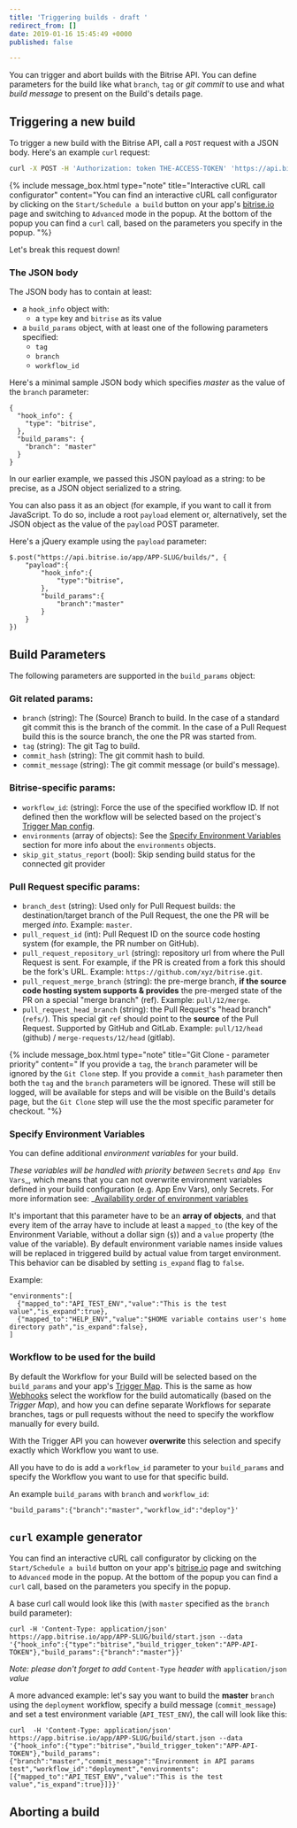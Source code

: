 ```yaml
---
title: 'Triggering builds - draft '
redirect_from: []
date: 2019-01-16 15:45:49 +0000
published: false

---
```

You can trigger and abort builds with the Bitrise API. You can define parameters for the build like what `branch`, `tag` or _git commit_ to use and what _build message_ to present on the Build's details page.

## Triggering a new build

To trigger a new build with the Bitrise API, call a `POST` request with a JSON body. Here's an example `curl` request:

``` bash
curl -X POST -H 'Authorization: token THE-ACCESS-TOKEN' 'https://api.bitrise.io/v0.1/apps/APP-SLUG/builds' -d '{"hook_info":{"type":"bitrise"},"build_params":{"branch":"master","workflow_id":"primary"},"triggered_by":"bitrise_api_doc"}'
```

{% include message_box.html type="note" title="Interactive cURL call configurator" content="You can find an interactive cURL call configurator by clicking on the `Start/Schedule a build` button on your app's [bitrise.io](https://www.bitrise.io) page and switching to `Advanced` mode in the popup. At the bottom of the popup you can find a `curl` call, based on the parameters you specify in the popup. "%}

Let's break this request down!

### The JSON body

The JSON body has to contain at least:

* a `hook_info` object with:
  * a `type` key and `bitrise` as its value
* a `build_params` object, with at least one of the following parameters specified:
  * `tag`
  * `branch`
  * `workflow_id`

Here's a minimal sample JSON body which specifies _master_ as the value of the `branch` parameter:

    {
      "hook_info": {
        "type": "bitrise",
      },
      "build_params": {
        "branch": "master"
      }
    }

In our earlier example, we passed this JSON payload as a string: to be precise, as a JSON object serialized to a string.

You can also pass it as an object (for example, if you want to call it from JavaScript. To do so, include a root `payload` element or, alternatively, set the JSON object as the value of the `payload` POST parameter.

Here's a jQuery example using the `payload` parameter:

    $.post("https://api.bitrise.io/app/APP-SLUG/builds/", {
        "payload":{
            "hook_info":{
                "type":"bitrise",
            },
            "build_params":{
                "branch":"master"
            }
        }
    })

## Build Parameters

The following parameters are supported in the `build_params` object:

### Git related params:

* `branch` (string): The (Source) Branch to build. In the case of a standard git commit this is the branch of the commit. In the case of a Pull Request build this is the source branch, the one the PR was started from.
* `tag` (string): The git Tag to build.
* `commit_hash` (string): The git commit hash to build.
* `commit_message` (string): The git commit message (or build's message).

### Bitrise-specific params:

* `workflow_id`: (string): Force the use of the specified workflow ID. If not defined then the workflow will be selected based on the project's [Trigger Map config](/webhooks/trigger-map/).
* `environments` (array of objects): See the [Specify Environment Variables](#specify-environment-variables) section for more info about the `environments` objects.
* `skip_git_status_report` (bool): Skip sending build status for the connected git provider

### Pull Request specific params:

* `branch_dest` (string): Used only for Pull Request builds: the destination/target branch of the Pull Request, the one the PR will be merged _into_.
  Example: `master`.
* `pull_request_id` (int): Pull Request ID on the source code hosting system (for example, the PR number on GitHub).
* `pull_request_repository_url` (string): repository url from where the Pull Request is sent. For example, if the PR is created from a fork this should be the fork's URL.
  Example: `https://github.com/xyz/bitrise.git`.
* `pull_request_merge_branch` (string): the pre-merge branch, **if the source code hosting system supports & provides** the pre-merged state of the PR on a special "merge branch" (ref).
  Example: `pull/12/merge`.
* `pull_request_head_branch` (string): the Pull Request's "head branch" (`refs/`). This special git `ref` should point to the **source** of the Pull Request. Supported by GitHub and GitLab.
  Example: `pull/12/head` (github) / `merge-requests/12/head` (gitlab).

{% include message_box.html type="note" title="Git Clone - parameter priority" content=" If you provide a `tag`, the `branch` parameter will be ignored by the `Git Clone` step. If you provide a `commit_hash` parameter then both the `tag` and the `branch` parameters will be ignored. These will still be logged, will be available for steps and will be visible on the Build's details page, but the `Git Clone` step will use the the most specific parameter for checkout. "%}

### Specify Environment Variables

You can define additional _environment variables_ for your build.

_These variables will be handled with priority between_ `Secrets` _and_ `App Env Vars`_, which means that you can not overwrite environment variables defined in your build configuration (e.g. App Env Vars), only Secrets. For more information see: _[Availability order of environment variables](/bitrise-cli/most-important-concepts/#availability-order-of-environment-variables)

It's important that this parameter have to be an **array of objects**, and that every item of the array have to include at least a `mapped_to` (the key of the Environment Variable, without a dollar sign (`$`)) and a `value` property (the value of the variable). By default environment variable names inside values will be replaced in triggered build by actual value from target environment. This behavior can be disabled by setting `is_expand` flag to `false`.

Example:

    "environments":[
      {"mapped_to":"API_TEST_ENV","value":"This is the test value","is_expand":true},
      {"mapped_to":"HELP_ENV","value":"$HOME variable contains user's home directory path","is_expand":false},
    ]

### Workflow to be used for the build

By default the Workflow for your Build will be selected based on the `build_params` and your app's [Trigger Map](/webhooks/trigger-map/). This is the same as how [Webhooks](/webhooks/) select the workflow for the build automatically (based on the _Trigger Map_), and how you can define separate Workflows for separate branches, tags or pull requests without the need to specify the workflow manually for every build.

With the Trigger API you can however **overwrite** this selection and specify exactly which Workflow you want to use.

All you have to do is add a `workflow_id` parameter to your `build_params` and specify the Workflow you want to use for that specific build.

An example `build_params` with `branch` and `workflow_id`:

    "build_params":{"branch":"master","workflow_id":"deploy"}'

## `curl` example generator

You can find an interactive cURL call configurator by clicking on the `Start/Schedule a build` button on your app's [bitrise.io](https://www.bitrise.io) page and switching to `Advanced` mode in the popup. At the bottom of the popup you can find a `curl` call, based on the parameters you specify in the popup.

A base curl call would look like this (with `master` specified as the `branch` build parameter):

    curl -H 'Content-Type: application/json' https://app.bitrise.io/app/APP-SLUG/build/start.json --data '{"hook_info":{"type":"bitrise","build_trigger_token":"APP-API-TOKEN"},"build_params":{"branch":"master"}}'

_Note: please don't forget to add_ `Content-Type` _header with_ `application/json` _value_

A more advanced example: let's say you want to build the **master** `branch` using the `deployment` workflow, specify a build message (`commit_message`) and set a test environment variable (`API_TEST_ENV`), the call will look like this:

    curl  -H 'Content-Type: application/json' https://app.bitrise.io/app/APP-SLUG/build/start.json --data '{"hook_info":{"type":"bitrise","build_trigger_token":"APP-API-TOKEN"},"build_params":{"branch":"master","commit_message":"Environment in API params test","workflow_id":"deployment","environments":[{"mapped_to":"API_TEST_ENV","value":"This is the test value","is_expand":true}]}}'

## Aborting a build